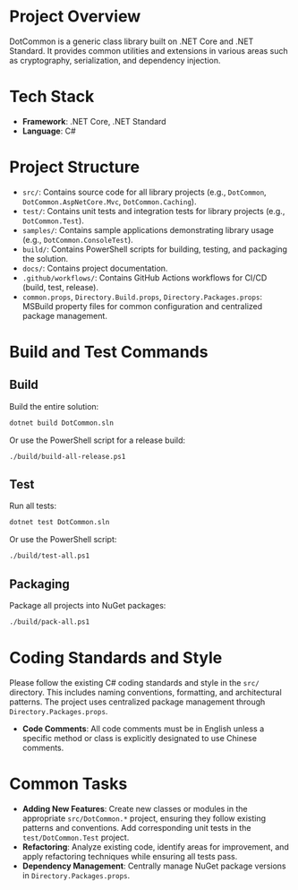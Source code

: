 # Project Overview

DotCommon is a generic class library built on .NET Core and .NET Standard. It provides common utilities and extensions in various areas such as cryptography, serialization, and dependency injection.

# Tech Stack

- **Framework**: .NET Core, .NET Standard
- **Language**: C#

# Project Structure

- `src/`: Contains source code for all library projects (e.g., `DotCommon`, `DotCommon.AspNetCore.Mvc`, `DotCommon.Caching`).
- `test/`: Contains unit tests and integration tests for library projects (e.g., `DotCommon.Test`).
- `samples/`: Contains sample applications demonstrating library usage (e.g., `DotCommon.ConsoleTest`).
- `build/`: Contains PowerShell scripts for building, testing, and packaging the solution.
- `docs/`: Contains project documentation.
- `.github/workflows/`: Contains GitHub Actions workflows for CI/CD (build, test, release).
- `common.props`, `Directory.Build.props`, `Directory.Packages.props`: MSBuild property files for common configuration and centralized package management.

# Build and Test Commands

## Build

Build the entire solution:
```bash
dotnet build DotCommon.sln
```
Or use the PowerShell script for a release build:
```bash
./build/build-all-release.ps1
```

## Test

Run all tests:
```bash
dotnet test DotCommon.sln
```
Or use the PowerShell script:
```bash
./build/test-all.ps1
```

## Packaging

Package all projects into NuGet packages:
```bash
./build/pack-all.ps1
```

# Coding Standards and Style

Please follow the existing C# coding standards and style in the `src/` directory. This includes naming conventions, formatting, and architectural patterns. The project uses centralized package management through `Directory.Packages.props`.
- **Code Comments**: All code comments must be in English unless a specific method or class is explicitly designated to use Chinese comments.

# Common Tasks

- **Adding New Features**: Create new classes or modules in the appropriate `src/DotCommon.*` project, ensuring they follow existing patterns and conventions. Add corresponding unit tests in the `test/DotCommon.Test` project.
- **Refactoring**: Analyze existing code, identify areas for improvement, and apply refactoring techniques while ensuring all tests pass.
- **Dependency Management**: Centrally manage NuGet package versions in `Directory.Packages.props`.